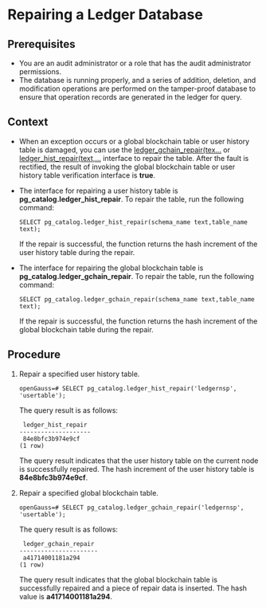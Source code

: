 # Repairing a Ledger Database<a name="EN-US_TOPIC_0000001100287468"></a>

## Prerequisites<a name="en-us_topic_0059778013_sfe45a1031ec347ba820649c0cec52027"></a>

-   You are an audit administrator or a role that has the audit administrator permissions.
-   The database is running properly, and a series of addition, deletion, and modification operations are performed on the tamper-proof database to ensure that operation records are generated in the ledger for query.

## Context<a name="en-us_topic_0059778013_s15667753cb2542158661ae3f96cab067"></a>

-   When an exception occurs or a global blockchain table or user history table is damaged, you can use the  [ledger\_gchain\_repair\(tex...](ledger-database-functions.md#li1188094681312)  or  [ledger\_hist\_repair\(text,...](../SQLReference/ledger-database-functions.md#li688019463130)  interface to repair the table. After the fault is rectified, the result of invoking the global blockchain table or user history table verification interface is  **true**.
-   The interface for repairing a user history table is  **pg\_catalog.ledger\_hist\_repair**. To repair the table, run the following command:

    ```
    SELECT pg_catalog.ledger_hist_repair(schema_name text,table_name text);
    ```

    If the repair is successful, the function returns the hash increment of the user history table during the repair.

-   The interface for repairing the global blockchain table is  **pg\_catalog.ledger\_gchain\_repair**. To repair the table, run the following command:

    ```
    SELECT pg_catalog.ledger_gchain_repair(schema_name text,table_name text);
    ```

    If the repair is successful, the function returns the hash increment of the global blockchain table during the repair.


## Procedure<a name="section199001315531"></a>

1.  Repair a specified user history table.

    ```
    openGauss=# SELECT pg_catalog.ledger_hist_repair('ledgernsp', 'usertable');
    ```

    The query result is as follows:

    ```
     ledger_hist_repair
    --------------------
     84e8bfc3b974e9cf
    (1 row)
    ```

    The query result indicates that the user history table on the current node is successfully repaired. The hash increment of the user history table is  **84e8bfc3b974e9cf**.

2.  Repair a specified global blockchain table.

    ```
    openGauss=# SELECT pg_catalog.ledger_gchain_repair('ledgernsp', 'usertable');
    ```

    The query result is as follows:

    ```
     ledger_gchain_repair
    ----------------------
     a41714001181a294
    (1 row)
    ```

    The query result indicates that the global blockchain table is successfully repaired and a piece of repair data is inserted. The hash value is  **a41714001181a294**.


